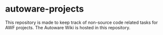 # autoware-projects
This repository is made to keep track of non-source code related tasks for AWF projects.
The Autoware Wiki is hosted in this repository.
